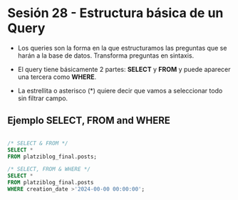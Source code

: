 # Sesión 28 - Estructura básica de un Query

* Los queries son la forma en la que estructuramos las preguntas que se harán a la base de datos. Transforma preguntas en sintaxis.

* El query tiene básicamente 2 partes: **SELECT** y **FROM** y puede aparecer una tercera como **WHERE**.

* La estrellita o asterisco (*) quiere decir que vamos a seleccionar todo sin filtrar campo.

## Ejemplo SELECT, FROM and WHERE

```sql

/* SELECT & FROM */
SELECT *
FROM platziblog_final.posts;

/* SELECT, FROM & WHERE */
SELECT *
FROM platziblog_final.posts
WHERE creation_date >'2024-00-00 00:00:00';

```
